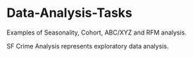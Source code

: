 # Data-Analysis-Tasks

Examples of Seasonality, Cohort, ABC/XYZ and RFM analysis.

SF Crime Analysis represents exploratory data analysis.
